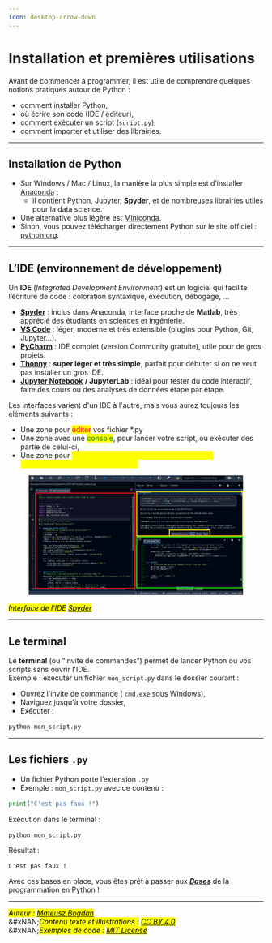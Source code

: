 ```yaml
---
icon: desktop-arrow-down
---
```


# Installation et premières utilisations

Avant de commencer à programmer, il est utile de comprendre quelques notions pratiques autour de Python :

* comment installer Python,
* où écrire son code (IDE / éditeur),
* comment exécuter un script (`script.py`),
* comment importer et utiliser des librairies.

***

## Installation de Python

* Sur Windows / Mac / Linux, la manière la plus simple est d’installer [Anaconda](https://www.anaconda.com/) :
  * il contient Python, Jupyter, **Spyder**, et de nombreuses librairies utiles pour la data science.
* Une alternative plus légère est [Miniconda](https://docs.conda.io/en/latest/miniconda.html).
* Sinon, vous pouvez télécharger directement Python sur le site officiel : [python.org](https://www.python.org/).

***

## L’IDE (environnement de développement)

Un **IDE** (_Integrated Development Environment_) est un logiciel qui facilite l’écriture de code : coloration syntaxique, exécution, débogage, ...

* [**Spyder**](https://www.spyder-ide.org/) : inclus dans Anaconda, interface proche de **Matlab**, très apprécié des étudiants en sciences et ingénierie.
* [**VS Code**](https://code.visualstudio.com/) : léger, moderne et très extensible (plugins pour Python, Git, Jupyter…).
* [**PyCharm**](https://www.jetbrains.com/fr-fr/pycharm/) : IDE complet (version Community gratuite), utile pour de gros projets.
* [**Thonny**](https://thonny.org/) : **super léger et très simple**, parfait pour débuter si on ne veut pas installer un gros IDE.
* [**Jupyter Notebook**](https://jupyter.org/) **/ JupyterLab** : idéal pour tester du code interactif, faire des cours ou des analyses de données étape par étape.

Les interfaces varient d'un IDE à l'autre, mais vous aurez toujours les éléments suivants :&#x20;

* Une zone pour <mark style="color:red;">éditer</mark> vos fichier \*.py
* Une zone avec une <mark style="color:green;">console</mark>, pour lancer votre script, ou exécuter des partie de celui-ci,&#x20;
* Une zone pour <mark style="color:yellow;">explorer les variables, voir les graphiques, l'arborescence de vos fichiers, etc.</mark>&#x20;

<figure><img src=".gitbook/assets/image (1).png" alt=""><figcaption></figcaption></figure>

_<mark style="color:$info;">Interface de l'IDE</mark>_ [_<mark style="color:$info;">Spyder</mark>_](https://www.spyder-ide.org/)

***

## Le terminal

Le **terminal** (ou “invite de commandes”) permet de lancer Python ou vos scripts sans ouvrir l'IDE.\
Exemple : exécuter un fichier `mon_script.py` dans le dossier courant :

* Ouvrez l'invite de commande ( `cmd.exe` sous Windows),&#x20;
* Naviguez jusqu'à votre dossier,&#x20;
* Exécuter :

```bash
python mon_script.py
```

***

## Les fichiers `.py`

* Un fichier Python porte l’extension `.py`
* Exemple : `mon_script.py` avec ce contenu :

```python
print("C'est pas faux !")
```

Exécution dans le terminal :

```bash
python mon_script.py
```

Résultat :

```
C'est pas faux !
```

&#x20;Avec ces bases en place, vous êtes prêt à passer aux [_**Bases**_](https://matbog.gitbook.io/python/bases) de la programmation en Python !



***

_<mark style="color:$info;">Auteur :</mark>_ [_<mark style="color:$info;">Mateusz Bogdan</mark>_](https://matbog.github.io/)\
&#xNAN;_<mark style="color:$info;">Contenu texte et illustrations :</mark>_ [_<mark style="color:$info;">CC BY 4.0</mark>_](https://creativecommons.org/licenses/by/4.0/)\
&#xNAN;_<mark style="color:$info;">Exemples de code :</mark>_ [_<mark style="color:$info;">MIT License</mark>_](https://opensource.org/licenses/MIT)
